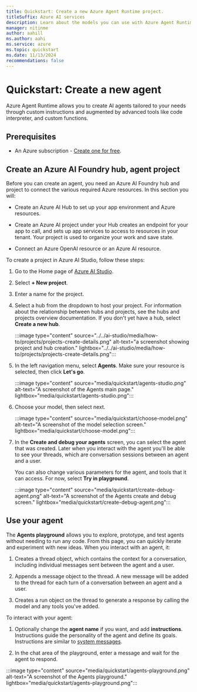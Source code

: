 ```yaml
---
title: Quickstart: Create a new Azure Agent Runtime project.
titleSuffix: Azure AI services
description: Learn about the models you can use with Azure Agent Runtime.
manager: nitinme
author: aahill
ms.author: aahi
ms.service: azure
ms.topic: quickstart
ms.date: 11/13/2024
recommendations: false
---
```


# Quickstart: Create a new agent

Azure Agent Runtime allows you to create AI agents tailored to your needs through custom instructions and augmented by advanced tools like code interpreter, and custom functions.

## Prerequisites

* An Azure subscription - [Create one for free](https://azure.microsoft.com/free/cognitive-services).

## Create an Azure AI Foundry hub, agent project 

Before you can create an agent, you need an Azure AI Foundry hub and project to connect the various required Azure resources. In this section you will:

* Create an Azure AI Hub to set up your app environment and Azure resources.

* Create an Azure AI project under your Hub creates an endpoint for your app to call, and sets up app services to access to resources in your tenant. Your project is used to organize your work and save state.

* Connect an Azure OpenAI resource or an Azure AI resource. 

To create a project in Azure AI Studio, follow these steps:

1. Go to the Home page of [Azure AI Studio](https://ai.azure.com/).

1. Select **+ New project**.

1. Enter a name for the project.

1. Select a hub from the dropdown to host your project. For information about the relationship between hubs and projects, see the hubs and projects overview documentation. If you don't yet have a hub, select **Create a new hub**.

    :::image type="content" source="../../ai-studio/media/how-to/projects/projects-create-details.png" alt-text="a screenshot showing project and hub creation." lightbox="../../ai-studio/media/how-to/projects/projects-create-details.png":::

1. In the left navigation menu, select **Agents**. Make sure your resource is selected, then click **Let's go**.

    :::image type="content" source="media/quickstart/agents-studio.png" alt-text="A screenshot of the Agents main page." lightbox="media/quickstart/agents-studio.png":::

1.  Choose your model, then select next.

    :::image type="content" source="media/quickstart/choose-model.png" alt-text="A screenshot of the model selection screen." lightbox="media/quickstart/choose-model.png":::

1. In the **Create and debug your agents** screen, you can select the agent that was created. Later when you interact with the agent you'll be able to see your threads, which are conversation sessions between an agent and a user. 


    You can also change various parameters for the agent, and tools that it can access. For now, select **Try in playground**.

    :::image type="content" source="media/quickstart/create-debug-agent.png" alt-text="A screenshot of the Agents create and debug screen." lightbox="media/quickstart/create-debug-agent.png":::

## Use your agent

The **Agents playground** allows you to explore, prototype, and test agents without needing to run any code. From this page, you can quickly iterate and experiment with new ideas. When you interact with an agent, it:

1. Creates a thread object, which contains the context for a conversation, including individual messages sent between the agent and a user.

1. Appends a message object to the thread. A new message will be added to the thread for each turn of a conversation between an agent and a user. 

1. Creates a run object on the thread to generate a response by calling the model and any tools you've added.     

To interact with your agent:

1. Optionally change the **agent name** if you want, and add **instructions**. Instructions guide the personality of the agent and define its goals. Instructions are similar to [system messages](../openai/concepts/advanced-prompt-engineering.md). 

1. In the chat area of the playground, enter a message and wait for the agent to respond. 
    
:::image type="content" source="media/quickstart/agents-playground.png" alt-text="A screenshot of the Agents playground." lightbox="media/quickstart/agents-playground.png":::


<!--
# [Standard setup](#tab/standard-setup)

# [Basic setup](#tab/basic-setup)


---
-->

